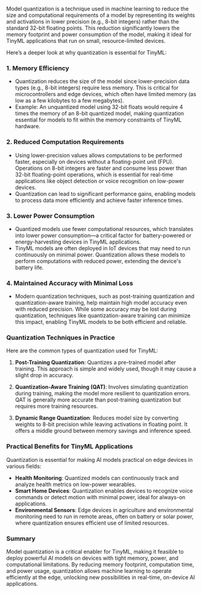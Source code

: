 Model quantization is a technique used in machine learning to reduce the size and computational requirements of a model by representing its weights and activations in lower precision (e.g., 8-bit integers) rather than the standard 32-bit floating points. This reduction significantly lowers the memory footprint and power consumption of the model, making it ideal for TinyML applications that run on small, resource-limited devices.

Here’s a deeper look at why quantization is essential for TinyML:

### 1. **Memory Efficiency**
   - Quantization reduces the size of the model since lower-precision data types (e.g., 8-bit integers) require less memory. This is critical for microcontrollers and edge devices, which often have limited memory (as low as a few kilobytes to a few megabytes).
   - Example: An unquantized model using 32-bit floats would require 4 times the memory of an 8-bit quantized model, making quantization essential for models to fit within the memory constraints of TinyML hardware.

### 2. **Reduced Computation Requirements**
   - Using lower-precision values allows computations to be performed faster, especially on devices without a floating-point unit (FPU). Operations on 8-bit integers are faster and consume less power than 32-bit floating-point operations, which is essential for real-time applications like object detection or voice recognition on low-power devices.
   - Quantization can lead to significant performance gains, enabling models to process data more efficiently and achieve faster inference times.

### 3. **Lower Power Consumption**
   - Quantized models use fewer computational resources, which translates into lower power consumption—a critical factor for battery-powered or energy-harvesting devices in TinyML applications.
   - TinyML models are often deployed in IoT devices that may need to run continuously on minimal power. Quantization allows these models to perform computations with reduced power, extending the device's battery life.

### 4. **Maintained Accuracy with Minimal Loss**
   - Modern quantization techniques, such as post-training quantization and quantization-aware training, help maintain high model accuracy even with reduced precision. While some accuracy may be lost during quantization, techniques like quantization-aware training can minimize this impact, enabling TinyML models to be both efficient and reliable.

### Quantization Techniques in Practice
Here are the common types of quantization used for TinyML:

1. **Post-Training Quantization**: Quantizes a pre-trained model after training. This approach is simple and widely used, though it may cause a slight drop in accuracy.
   
2. **Quantization-Aware Training (QAT)**: Involves simulating quantization during training, making the model more resilient to quantization errors. QAT is generally more accurate than post-training quantization but requires more training resources.

3. **Dynamic Range Quantization**: Reduces model size by converting weights to 8-bit precision while leaving activations in floating point. It offers a middle ground between memory savings and inference speed.

### Practical Benefits for TinyML Applications
Quantization is essential for making AI models practical on edge devices in various fields:

- **Health Monitoring**: Quantized models can continuously track and analyze health metrics on low-power wearables.
- **Smart Home Devices**: Quantization enables devices to recognize voice commands or detect motion with minimal power, ideal for always-on applications.
- **Environmental Sensors**: Edge devices in agriculture and environmental monitoring need to run in remote areas, often on battery or solar power, where quantization ensures efficient use of limited resources.

### Summary
Model quantization is a critical enabler for TinyML, making it feasible to deploy powerful AI models on devices with tight memory, power, and computational limitations. By reducing memory footprint, computation time, and power usage, quantization allows machine learning to operate efficiently at the edge, unlocking new possibilities in real-time, on-device AI applications.